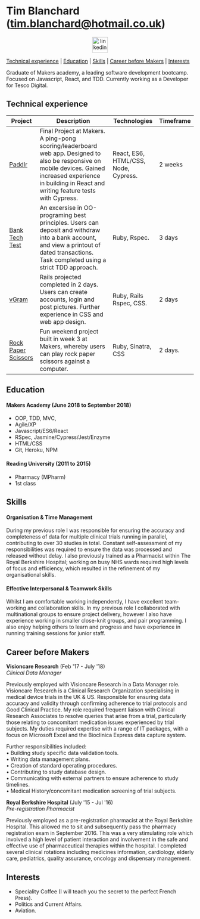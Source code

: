 # Tim Blanchard (tim.blanchard@hotmail.co.uk)<br>
<p align="center">
  <a href="https://www.linkedin.com/in/tim-blanchard/">
  <img src="https://www.iconfinder.com/data/icons/free-social-icons/67/linkedin_circle_color-512.png" alt="linkedin" hspace="50" height="42" width="42"></a>

[Technical experience](#technical) | [Education](#education) | [Skills](#skills) | [Career before Makers](#career) | [Interests](#interests)  

Graduate of Makers academy, a leading software development bootcamp. Focused on Javascript, React, and TDD. Currently working as a Developer for Tesco Digital.
## <a name="technical"></a>Technical experience
| Project  | Description |       Technologies | Timeframe 
| ------------- | ------------- | ------------| ---------|
| [Paddlr](https://github.com/paddlr/paddlr)  | Final Project at Makers. A ping-pong scoring/leaderboard web app.  Designed to also be responsive on mobile devices. Gained increased experience in building in React and writing feature tests with Cypress.   |      React, ES6, HTML/CSS, Node, Cypress. | 2 weeks
| [Bank Tech Test](https://github.com/tblanchard01/bank_tech_test)  | An excersise in OO-programing best principles. Users can deposit and withdraw into a bank account, and view a printout of dated transactions. Task completed using a strict TDD approach.   | Ruby, Rspec.| 3 days
| [vGram](https://github.com/tblanchard01/instagram-challenge)  | Rails projected completed in 2 days. Users can create accounts,  login and post pictures. Further experience in CSS and web app design.   | Ruby, Rails Rspec, CSS. | 2 days 
|[Rock Paper Scissors](https://github.com/tblanchard01/rps-challenge) | Fun weekend project built in week 3 at Makers, whereby users can play rock paper scissors against a computer.   |Ruby, Sinatra, CSS  | 2 days. 
  





## Education  
#### Makers Academy (June 2018 to September 2018)

- OOP, TDD, MVC, 
- Agile/XP
- Javascript/ES6/React
- RSpec, Jasmine/Cypress/Jest/Enzyme
- HTML/CSS
- Git, Heroku, NPM

#### Reading University (2011 to 2015)

- Pharmacy (MPharm)
- 1st class 

## Skills 

#### Organisation & Time Management

During my previous role I was responsible for ensuring the accuracy and completeness of data for multiple clinical trials running in parallel, contributing to over 30 studies in total. Constant self-assessment of my responsibilities was required to ensure the data was processed and released without delay. I also previously trained as a Pharmacist within The Royal Berkshire Hospital; working on busy NHS wards required high levels of focus and efficiency, which resulted in the refinement of my organisational skills.



#### Effective Interpersonal & Teamwork Skills ## 

Whilst I am comfortable working independently, I have excellent team-working and collaboration skills. In my previous role I collaborated with multinational groups to ensure project delivery, however I also have experience working in smaller close-knit groups, and pair programming. I also enjoy helping others to learn and progress and have experience in running training sessions for junior staff.
## Career before Makers <a name="career">

**Visioncare Research** (Feb '17 - July '18)<br/>*Clinical Data Manager*


 Previously employed with Visioncare Research in a Data Manager role. Visioncare Research is a Clinical Research Organization specialising in medical device trials in the UK & US. Responsible for ensuring data accuracy and validity through confirming adherence to trial protocols and Good Clinical Practice. My role required frequent liaison with Clinical Research Associates to resolve queries that arise from a trial, particularly those relating to concomitant medication issues experienced by trial subjects. My duties required expertise with a range of IT packages, with a focus on Microsoft Excel and the Bioclinica Express data capture system.  

Further responsibilities included:  
• Building study specific data validation tools.  
• Writing data management plans.  
• Creation of standard operating procedures.  
• Contributing to study database design.  
• Communicating with external partners to ensure adherence to study timelines.  
• Medical History/concomitant medication screening of trial subjects.

**Royal Berkshire Hospital** (July '15 - Jul '16)<br/>*Pre-registration Pharmacist*

Previously employed as a pre-registration pharmacist at the Royal Berkshire Hospital. This allowed me to sit and subsequently pass the pharmacy registration exam in September 2016. This was a very stimulating role which involved a high level of patient interaction and involvement in the safe and effective use of pharmaceutical therapies within the hospital. I completed several clinical rotations including medicines information, cardiology, elderly care, pediatrics, quality assurance, oncology and dispensary management.

## Interests

-   Speciality Coffee (I will teach you the secret to the perfect French Press).
-   Politics and Current Affairs.
 -   Aviation.


